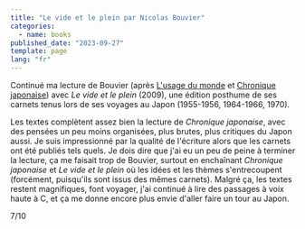 ```yaml
---
title: "Le vide et le plein par Nicolas Bouvier"
categories:
  - name: books
published_date: "2023-09-27"
template: page
lang: "fr"
---
```


Continué ma lecture de Bouvier (après [L'usage du monde](/notes/l-usage-du-monde-par-nicolas-bouvier/) et [Chronique japonaise](/notes/chronique-japonaise-par-nicolas-bouvier/)) avec _Le vide et le plein_ (2009), une édition posthume de ses carnets tenus lors de ses voyages au Japon (1955-1956, 1964-1966, 1970).

Les textes complètent assez bien la lecture de _Chronique japonaise_, avec des pensées un peu moins organisées, plus brutes, plus critiques du Japon aussi. Je suis impressionné par la qualité de l'écriture alors que les carnets ont été publiés tels quels. Je dois dire que j'ai eu un peu de peine à terminer la lecture, ça me faisait trop de Bouvier, surtout en enchaînant _Chronique japonaise_ et _Le vide et le plein_ où les idées et les thèmes s'entrecoupent (forcément, puisqu'ils sont issus des mêmes carnets). Malgré ça, les textes restent magnifiques, font voyager, j'ai continué à lire des passages à voix haute à C, et ça me donne encore plus envie d'aller faire un tour au Japon.

7/10
